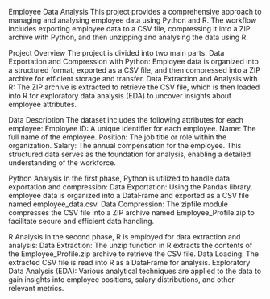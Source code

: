 Employee Data Analysis
This project provides a comprehensive approach to managing and analysing employee data using Python and R. The workflow includes exporting employee data to a CSV file, compressing it into a ZIP archive with Python, and then unzipping and analysing the data using R.

Project Overview
The project is divided into two main parts:
Data Exportation and Compression with Python: Employee data is organized into a structured format, exported as a CSV file, and then compressed into a ZIP archive for efficient storage and transfer.
Data Extraction and Analysis with R: The ZIP archive is extracted to retrieve the CSV file, which is then loaded into R for exploratory data analysis (EDA) to uncover insights about employee attributes.

Data Description
The dataset includes the following attributes for each employee:
Employee ID: A unique identifier for each employee.
Name: The full name of the employee.
Position: The job title or role within the organization.
Salary: The annual compensation for the employee.
This structured data serves as the foundation for analysis, enabling a detailed understanding of the workforce.

Python Analysis
In the first phase, Python is utilized to handle data exportation and compression:
Data Exportation: Using the Pandas library, employee data is organized into a DataFrame and exported as a CSV file named employee_data.csv.
Data Compression: The zipfile module compresses the CSV file into a ZIP archive named Employee_Profile.zip to facilitate secure and efficient data handling.

R Analysis
In the second phase, R is employed for data extraction and analysis:
Data Extraction: The unzip function in R extracts the contents of the Employee_Profile.zip archive to retrieve the CSV file.
Data Loading: The extracted CSV file is read into R as a DataFrame for analysis.
Exploratory Data Analysis (EDA): Various analytical techniques are applied to the data to gain insights into employee positions, salary distributions, and other relevant metrics.

